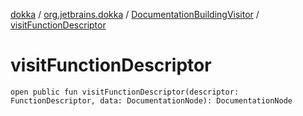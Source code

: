 [dokka](../../index.md) / [org.jetbrains.dokka](../index.md) / [DocumentationBuildingVisitor](index.md) / [visitFunctionDescriptor](visitFunctionDescriptor.md)

# visitFunctionDescriptor

```
open public fun visitFunctionDescriptor(descriptor: FunctionDescriptor, data: DocumentationNode): DocumentationNode
```
